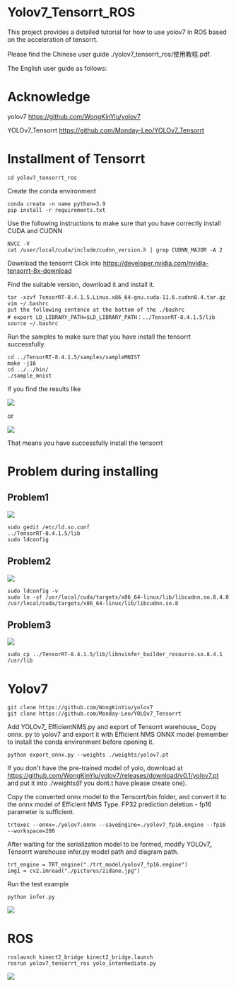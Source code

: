 # Yolov7_Tensorrt_ROS

This project provides a detailed tutorial for how to use yolov7 in ROS based on the acceleration of tensorrt. 

Please find the Chinese user guide ./yolov7_tensorrt_ros/使用教程.pdf.

The English user guide as follows:

# Acknowledge

yolov7 https://github.com/WongKinYiu/yolov7

YOLOv7_Tensorrt https://github.com/Monday-Leo/YOLOv7_Tensorrt

# Installment of Tensorrt

```
cd yolov7_tensorrt_ros
```

Create the conda environment
```
conda create -n name python=3.9
pip install -r requirements.txt
```
Use the following instructions to make sure that you have correctly install CUDA and CUDNN
```
NVCC -V
cat /user/local/cuda/include/cudnn_version.h | grep CUDNN_MAJOR -A 2 
```
Download the tensorrt
Click into https://developer.nvidia.com/nvidia-tensorrt-8x-download

Find the suitable version, download it and install it.

```
tar -xzvf TensorRT-8.4.1.5.Linux.x86_64-gnu.cuda-11.6.cudnn8.4.tar.gz
vim ~/.bashrc
put the following sentence at the bottom of the ./bashrc
# export LD_LIBRARY_PATH=$LD_LIBRARY_PATH：../TensorRT-8.4.1.5/lib
source ~/.bashrc
```
Run the samples to make sure that you have install the tensorrt successfully.
```
cd ../TensorRT-8.4.1.5/samples/sampleMNIST
make -j16
cd ../../bin/
./sample_mnist
```
If you find the results like

![](pic1.png)

or

![](pic2.png)

That means you have successfully install the tensorrt

# Problem during installing
## Problem1
![](pic3.png)
```
sudo gedit /etc/ld.so.conf
../TensorRT-8.4.1.5/lib
sudo ldconfig
```

## Problem2
![](pic4.png)
```
sudo ldconfig -v
sudo ln -sf /usr/local/cuda/targets/x86_64-linux/lib/libcudnn.so.8.4.0
/usr/local/cuda/targets/x86_64-linux/lib/libcudnn.so.8
```
## Problem3
![](pic5.png)
```
sudo cp ../TensorRT-8.4.1.5/lib/libnvinfer_builder_resource.so.8.4.1
/usr/lib
```
# Yolov7
```
git clone https://github.com/WongKinYiu/yolov7
git clone https://github.com/Monday-Leo/YOLOv7_Tensorrt
```
Add YOLOv7_ EfficientNMS.py and export of Tensorrt warehouse_ Copy onnx. py to yolov7 and export it with Efficient NMS ONNX model (remember to install the conda environment before opening it.

```
python export_onnx.py --weights ./weights/yolov7.pt
```
If you don't have the pre-trained model of yolo, download at https://github.com/WongKinYiu/yolov7/releases/download/v0.1/yolov7.pt
and put it into ./weights(If you dont.t have please create one).

Copy the converted onnx model to the Tensorrt/bin folder, and convert it to the onnx model of Efficient NMS Type. FP32 prediction deletion - fp16 parameter is sufficient.

```
trtexec --onnx=./yolov7.onnx --saveEngine=./yolov7_fp16.engine --fp16 --workspace=200
```
After waiting for the serialization model to be formed, modify YOLOv7_ Tensorrt warehouse infer.py model path and diagram path.

```
trt_engine = TRT_engine("./trt_model/yolov7_fp16.engine")
img1 = cv2.imread("./pictures/zidane.jpg")
```
Run the test example
```
python infer.py
```
![](pic6.png)
# ROS
```
roslaunch kinect2_bridge kinect2_bridge.launch
rosrun yolov7_tensorrt_ros yolo_intermediate.py
```
![](pic7.png)







